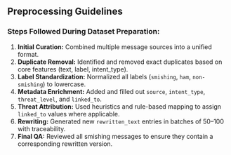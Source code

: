 ## Preprocessing Guidelines

### Steps Followed During Dataset Preparation:

1. **Initial Curation:** Combined multiple message sources into a unified format.
2. **Duplicate Removal:** Identified and removed exact duplicates based on core features (text, label, intent_type).
3. **Label Standardization:** Normalized all labels (`smishing`, `ham`, `non-smishing`) to lowercase.
4. **Metadata Enrichment:** Added and filled out `source`, `intent_type`, `threat_level`, and `linked_to`.
5. **Threat Attribution:** Used heuristics and rule-based mapping to assign `linked_to` values where applicable.
6. **Rewriting:** Generated new `rewritten_text` entries in batches of 50–100 with traceability.
7. **Final QA:** Reviewed all smishing messages to ensure they contain a corresponding rewritten version.
